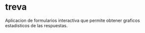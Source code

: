 # treva
Aplicacion de formularios interactiva que permite obtener graficos estadisticos de las respuestas.
